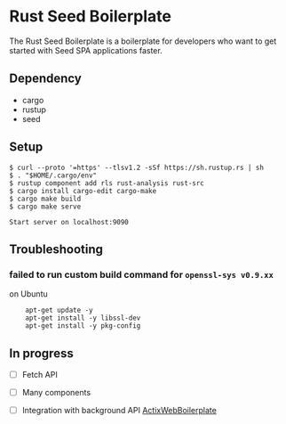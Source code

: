 # Rust Seed Boilerplate

The Rust Seed Boilerplate is a boilerplate for developers who want to get started with Seed SPA applications faster.

## Dependency

* cargo
* rustup
* seed

## Setup

```
$ curl --proto '=https' --tlsv1.2 -sSf https://sh.rustup.rs | sh
$ . "$HOME/.cargo/env"
$ rustup component add rls rust-analysis rust-src
$ cargo install cargo-edit cargo-make
$ cargo make build
$ cargo make serve

Start server on localhost:9090
```


## Troubleshooting

###  failed to run custom build command for `openssl-sys v0.9.xx`

on Ubuntu

```
    apt-get update -y
    apt-get install -y libssl-dev
    apt-get install -y pkg-config
```


## In progress

- [ ] Fetch API
- [ ] Many components
- [ ] Integration with background API [ActixWebBoilerplate](https://github.com/Norio4/rust_actixweb_boilerplate)


